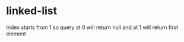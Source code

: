 # linked-list

Index starts from 1 so query at 0 will return null and at 1 will return first element
